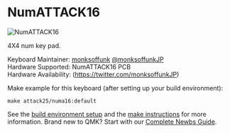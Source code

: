 NumATTACK16
===

![NumATTACK16](http://www.sho-k.co.uk/tech/wp-content/uploads/2019/11/O-_OneDrive_Documents_KiCad_NumAttack_SMD_IMG_6434.jpg)

4X4 num key pad.

Keyboard Maintainer: [monksoffunk](https://github.com/monksoffunk/) [@monksoffunkJP](https://twitter.com/monksoffunkJP)  
Hardware Supported: NumATTACK16 PCB  
Hardware Availability: (https://twitter.com/monksoffunkJP)

Make example for this keyboard (after setting up your build environment):

    make attack25/numa16:default

See the [build environment setup](https://docs.qmk.fm/#/getting_started_build_tools) and the [make instructions](https://docs.qmk.fm/#/getting_started_make_guide) for more information. Brand new to QMK? Start with our [Complete Newbs Guide](https://docs.qmk.fm/#/newbs).

